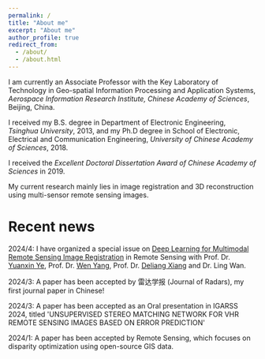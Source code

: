 ```yaml
---
permalink: /
title: "About me"
excerpt: "About me"
author_profile: true
redirect_from: 
  - /about/
  - /about.html
---
```


I am currently an Associate Professor with the Key Laboratory of Technology in Geo-spatial Information Processing and Application Systems, _Aerospace Information Research Institute, Chinese Academy of Sciences_, Beijing, China. 

I received my B.S. degree in Department of Electronic Engineering, _Tsinghua University_, 2013, and my Ph.D degree in School of Electronic, Electrical and Communication Engineering, _University of Chinese Academy of Sciences_, 2018. 

I received the _Excellent Doctoral Dissertation Award of Chinese Academy of Sciences_ in 2019. 

My current research mainly lies in image registration and 3D reconstruction using multi-sensor remote sensing images. 

Recent news
======
2024/4: I have organized a special issue on [Deep Learning for Multimodal Remote Sensing Image Registration](https://www.mdpi.com/journal/remotesensing/special_issues/5Q4GTM9Z8X) in Remote Sensing with Prof. Dr. [Yuanxin Ye](https://faculty.swjtu.edu.cn/yeyuanxin/zh_CN/index.htm), Prof. Dr. [Wen Yang](http://eis.whu.edu.cn/ryDetail.shtml?rsh=00200590), Prof. Dr. [Deliang Xiang](https://cist.buct.edu.cn/2020/1015/c8723a133549/page.htm) and Dr. Ling Wan.

2024/3: A paper has been accepted by 雷达学报 (Journal of Radars), my first journal paper in Chinese!

2024/3: A paper has been accepted as an Oral presentation in IGARSS 2024, titled 'UNSUPERVISED STEREO MATCHING NETWORK FOR VHR REMOTE SENSING IMAGES BASED ON ERROR PREDICTION'

2024/1: A paper has been accepted by Remote Sensing, which focuses on disparity optimization using open-source GIS data. 
